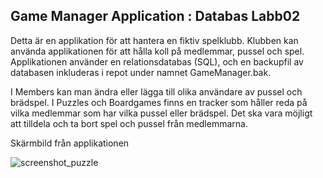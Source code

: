 ## Game Manager Application : Databas Labb02

Detta är en applikation för att hantera en fiktiv spelklubb. Klubben kan använda applikationen för att hålla koll på medlemmar, pussel och spel. Applikationen använder en relationsdatabas (SQL), och en backupfil av databasen inkluderas i repot under namnet GameManager.bak.

I Members kan man ändra eller lägga till olika användare av pussel och brädspel. I Puzzles och Boardgames finns en tracker som håller reda på vilka medlemmar som har vilka pussel eller brädspel. Det ska vara möjligt att tilldela och ta bort spel och pussel från medlemmarna.

Skärmbild från applikationen




![screenshot_puzzle](https://github.com/user-attachments/assets/01c2c4ad-23fa-4775-96eb-09940cbbabae)




